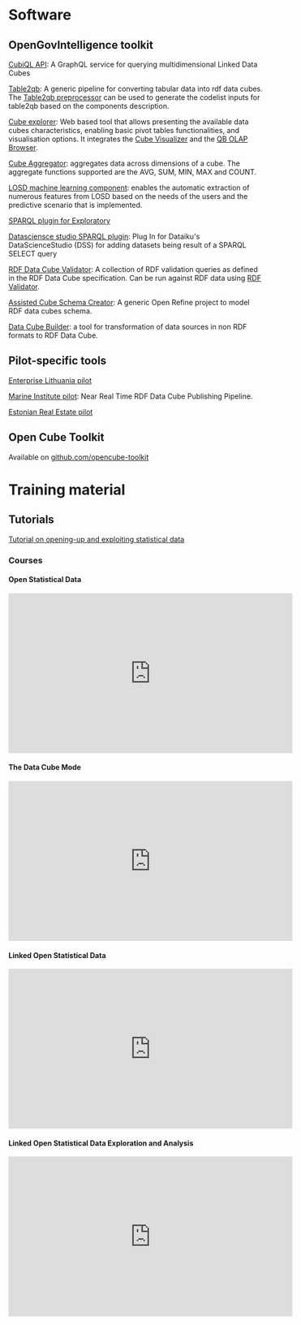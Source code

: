 # Software
## OpenGovIntelligence toolkit

[CubiQL API](https://github.com/Swirrl/cubiql): A GraphQL service for querying multidimensional Linked Data Cubes

[Table2qb](https://github.com/Swirrl/table2qb): A generic pipeline for converting tabular data into rdf data cubes. The [Table2qb preprocessor](https://github.com/OpenGovIntelligence/table2qb-preprocessor) can be used to generate the codelist inputs for table2qb based on the components description.

[Cube explorer](https://github.com/OpenGovIntelligence/data-cube-explorer): Web based tool that allows presenting the available data cubes characteristics, enabling basic pivot tables functionalities, and visualisation options. It integrates the [Cube Visualizer](https://github.com/OpenGovIntelligence/CubeVisualizer) and the [QB OLAP Browser](https://github.com/OpenGovIntelligence/qb-olap-browser).

[Cube Aggregator](https://github.com/OpenGovIntelligence/json-qb-api-implementation#aggregations): aggregates data across dimensions of a cube. The aggregate functions supported are the AVG, SUM, MIN, MAX and COUNT.

[LOSD machine learning component](https://github.com/OpenGovIntelligence/qb-machine-learning-component): enables the automatic extraction of numerous features from LOSD based on the needs of the users and the predictive scenario that is implemented.

[SPARQL plugin for Exploratory](https://github.com/OpenGovIntelligence/exploratory_sparql_plugin)

[Datasciensce studio SPARQL plugin](https://github.com/OpenGovIntelligence/datascienscestudio_sparql_plugin): Plug In for Dataiku's DataScienceStudio (DSS) for adding datasets being result of a SPARQL SELECT query

[RDF Data Cube Validator](https://github.com/Swirrl/data-cube-validations): A collection of RDF validation queries as defined in the RDF Data Cube specification. Can be run against RDF data using [RDF Validator](https://github.com/Swirrl/rdf-validator).

[Assisted Cube Schema Creator](https://github.com/OpenGovIntelligence/qb-assisted-schema-creator): A generic Open Refine project to model RDF data cubes schema.

[Data Cube Builder](https://github.com/OpenGovIntelligence/data-cube-builder): a tool for transformation of data sources in non RDF formats to RDF Data Cube.

## Pilot-specific tools

[Enterprise Lithuania pilot](https://github.com/OpenGovIntelligence/enterprise_lithuania)

[Marine Institute pilot](https://github.com/OpenGovIntelligence/marine-institute-realtime-cube-creator): Near Real Time RDF Data Cube Publishing Pipeline.

[Estonian Real Estate pilot](https://github.com/OpenGovIntelligence/EstonianRealEstatePilot)

## Open Cube Toolkit

Available on <a href="https://github.com/opencube-toolkit">github.com/opencube-toolkit</a>

# Training material

## Tutorials

<a href="http://www.proxml.be/losd/cubes.html">Tutorial on opening-up and exploiting statistical data</a>

### Courses

#### Open Statistical Data

<iframe width="560" height="315" src="https://www.youtube.com/embed/itNPULWqMTU" frameborder="0" allow="accelerometer; autoplay; encrypted-media; gyroscope; picture-in-picture" allowfullscreen></iframe>

#### The Data Cube Mode

<iframe width="560" height="315" src="https://www.youtube.com/embed/WBrDqHFfrlg" frameborder="0" allow="accelerometer; autoplay; encrypted-media; gyroscope; picture-in-picture" allowfullscreen></iframe>

#### Linked Open Statistical Data

<iframe width="560" height="315" src="https://www.youtube.com/embed/A4c0UzN88wM" frameborder="0" allow="accelerometer; autoplay; encrypted-media; gyroscope; picture-in-picture" allowfullscreen></iframe>

#### Linked Open Statistical Data Exploration and Analysis

<iframe width="560" height="315" src="https://www.youtube.com/embed/RFj2AXIXxI4" frameborder="0" allow="accelerometer; autoplay; encrypted-media; gyroscope; picture-in-picture" allowfullscreen></iframe>
